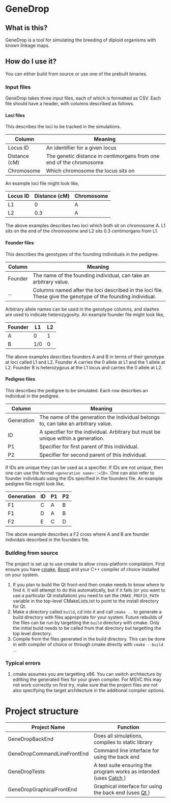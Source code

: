 # GeneDrop
## What is this?
GeneDrop is a tool for simulating the breeding of diploid organisms with known linkage maps.

## How do I use it?
You can either build from source or use one of the prebuilt binaries.

### Input files
GeneDrop takes three input files, each of which is formatted as CSV. Each file should have a header, with columns described as follows.

#### Loci files
This describes the loci to be tracked in the simulations.

Column | Meaning
--- | ---
Locus ID | An identifier for a given locus
Distance (cM) | The genetic distance in centimorgans from one end of the chromosome
Chromosome | Which chromosome the locus sits on

An example loci file might look like,

Locus ID | Distance (cM) | Chromosome
--- | --- | ---
L1 | 0 | A
L2 | 0.3 | A

The above examples describes two loci which both sit on chromosome A. L1 sits on the end of the chromosome and L2 sits 0.3 centimorgans from L1.

#### Founder files
This describes the genotypes of the founding individuals in the pedigree.

Column | Meaning
--- | ---
Founder | The name of the founding individual, can take an arbitrary value.
... | Columns named after the loci described in the loci file. These give the genotype of the founding individual.

Arbitrary allele names can be used in the genotype columns, and slashes are used to indicate heterozygosity. An example founder file might look like,

Founder | L1 | L2
--- | --- | ---
A | 0 | 1
B | 1/0 | 0

The above examples describes founders A and B in terms of their genotype at loci called L1 and L2. Founder A carries the 0 allele at L1 and the 1 allele at L2. Founder B is heterozygous at the L1 locus and carries the 0 allele at L2.

#### Pedigree files
This describes the pedigree to be simulated. Each row describes an individual in the pedigree.

Column | Meaning
--- | ---
Generation | The name of the generation the individual belongs to, can take an arbitrary value.
ID | A specifier for the individual. Arbitrary but must be unique within a generation.
P1 | Specifier for first parent of this individual.
P2 | Specifier for second parent of this individual.

If IDs are unique they can be used as a specifier. If IDs are not unique, then one can use the format `<generation name>::<ID>`. One can also refer to founder individuals using the IDs specified in the founders file. An example pedigree file might look like,

Generation | ID | P1 | P2
--- | --- | --- | ---
F1 | C | A | B
F1 | D | A | B
F2 | E | C | D

The above example describes a F2 cross where  A and B are founder individals described in the founders file.

### Building from source
The project is set up to use cmake to allow cross-platform compilation. First ensure you have [cmake](https://cmake.org/), [Boost](http://www.boost.org/) and your C++ compiler of choice installed on your system.

1. If you plan to build the Qt front-end then cmake needs to know where to find it. It will attempt to do this automatically, but if it fails (or you want to use a particular Qt installation) you need to set the `CMAKE_PREFIX_PATH` variable in the top-level CMakeLists.txt to point to the install directory for Qt.
2. Make a directory called `build`, cd into it and call `cmake ..` to generate a build directory with files appropriate for your system. Future rebuilds of the files can be run by targetting the `build` directory with cmake. Only the initial build needs to be called from that directory but targetting the top level directory.
3. Compile from the files generated in the build directory. This can be done in with compiler of choice or through cmake directly with `cmake --build .`.

### Typical errors
1. cmake assumes you are targetting x86. You can switch architecture by editting the generated files for your given compiler. For MSVC this may not work correctly on first try, make sure that the project files are not also specifying the target architecture in the additional compiler options.

# Project structure
Project Name | Function
------------ | --------------
GeneDropBackEnd | Does all simulations, compiles to static library
GeneDropCommandLineFrontEnd | Command line interface for using the back end
GeneDropTests | A test suite ensuring the program works as intended (uses [Catch ](https://github.com/philsquared/Catch))
GeneDropGraphicalFrontEnd | Graphical interface for using the back end (uses [Qt ](https://www.qt.io/))
